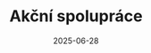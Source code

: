 ---
layout: layouts/non-en-archive-episode.njk
tags: czarchive
date: "2025-06-28"
title: Akční spolupráce
perex: "ČT Brno: Křehká linie svobody | TVP Kraków: Manyłowka | RTVS Košice: Archa míru v Seredném | MTVA Szeged: Maďarsko-srbská přeshraniční spolupráce"
datum: 28. 6. 2025
tv: ČT 2
foto: /images/uploads/crossborder_cooperation_in_action_357x206.jpg
alt: spojené ruky jako znak spolupráce
link: https://www.ceskatelevize.cz/porady/1098260856-kvarteto/425235100111005/
---